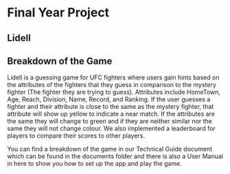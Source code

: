 # Final Year Project

## Lidell

## Breakdown of the Game

Lidell is a guessing game for UFC fighters where users gain hints based on the attributes of the fighters that they guess in comparison to the mystery fighter (The fighter they are trying to guess). Attributes include HomeTown, Age, Reach, Division, Name, Record, and Ranking. If the user guesses a fighter and their attribute is close to the same as the mystery fighter, that attribute will show up yellow to indicate a near match. If the attributes are the same they will change to green and if they are neither similar nor the same they will not change colour. We also implemented a leaderboard for players to compare their scores to other players. 

You can find a breakdown of the game in our Technical Guide document which can be found in the documents folder and there is also a User Manual in here to show you how to set up the app and play the game.
